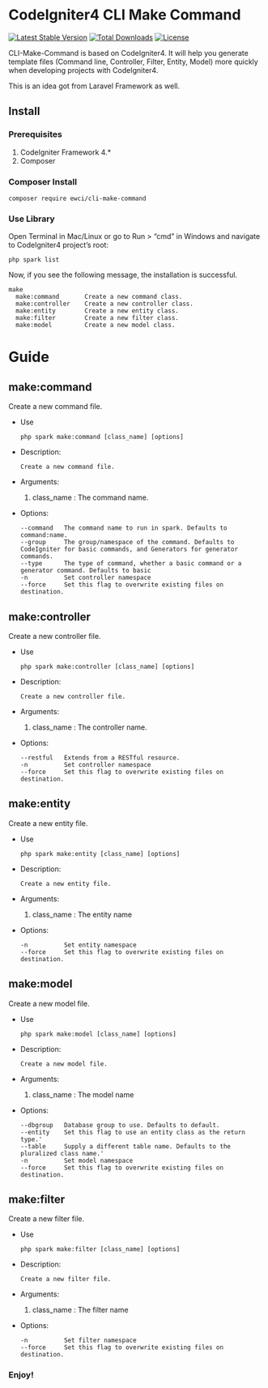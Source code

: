 # CodeIgniter4 CLI Make Command

[![Latest Stable Version](https://poser.pugx.org/ewci/cli-make-command/v)](//packagist.org/packages/ewci/cli-make-command) [![Total Downloads](https://poser.pugx.org/ewci/cli-make-command/downloads)](//packagist.org/packages/ewci/cli-make-command) [![License](https://poser.pugx.org/ewci/cli-make-command/license)](//packagist.org/packages/ewci/cli-make-command)

CLI-Make-Command is based on CodeIgniter4. It will help you generate template files (Command line, Controller, Filter, Entity, Model) more quickly when developing projects with CodeIgniter4.

This is an idea got from Laravel Framework as well.

## Install

### Prerequisites
1. CodeIgniter Framework 4.*
2. Composer

### Composer Install

```
composer require ewci/cli-make-command
```
### Use Library

Open Terminal in Mac/Linux or go to Run > “cmd” in Windows and navigate to CodeIgniter4 project’s root:

```
php spark list
```

Now, if you see the following message, the installation is successful.

```
make
  make:command       Create a new command class.
  make:controller    Create a new controller class.
  make:entity        Create a new entity class.
  make:filter        Create a new filter class.
  make:model         Create a new model class.
```

# Guide

## make:command

Create a new command file.

* Use
    ```
    php spark make:command [class_name] [options]
    ```

* Description:
    ```
    Create a new command file.
    ```

* Arguments:
    1. class_name : The command name.

* Options:
    ```
    --command   The command name to run in spark. Defaults to command:name.
    --group     The group/namespace of the command. Defaults to CodeIgniter for basic commands, and Generators for generator commands.
    --type      The type of command, whether a basic command or a generator command. Defaults to basic
    -n          Set controller namespace
    --force     Set this flag to overwrite existing files on destination.
    ```


## make:controller

Create a new controller file.

* Use
    ```
    php spark make:controller [class_name] [options]
    ```

* Description:
    ```
    Create a new controller file.
    ```

* Arguments:
    1. class_name : The controller name.

* Options:
    ```
    --restful   Extends from a RESTful resource.
    -n          Set controller namespace
    --force     Set this flag to overwrite existing files on destination.
    ```

## make:entity

Create a new entity file.

* Use
    ```
    php spark make:entity [class_name] [options]
    ```

* Description:
    ```
    Create a new entity file.
    ```

* Arguments:
    1. class_name : The entity name

* Options:
    ```
    -n          Set entity namespace
    --force     Set this flag to overwrite existing files on destination.
    ```
  
## make:model

Create a new model file.

* Use
    ```
    php spark make:model [class_name] [options]
    ```

* Description:
    ```
    Create a new model file.
    ```

* Arguments:
    1. class_name : The model name

* Options:
    ```
    --dbgroup   Database group to use. Defaults to default.
    --entity    Set this flag to use an entity class as the return type.'
    --table     Supply a different table name. Defaults to the pluralized class name.'
    -n          Set model namespace
    --force     Set this flag to overwrite existing files on destination.
    ```

## make:filter

Create a new filter file.

* Use
    ```
    php spark make:filter [class_name] [options]
    ```

* Description:
    ```
    Create a new filter file.
    ```

* Arguments:
    1. class_name : The filter name

* Options:
    ```
    -n          Set filter namespace
    --force     Set this flag to overwrite existing files on destination.
    ```

### Enjoy!